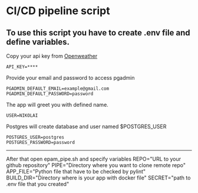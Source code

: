 CI/CD pipeline script
===
To use this script you have to create .env file and define variables.
---
Copy your api key from [Openweather](https://openweathermap.org/api)
```
API_KEY=****
```
Provide your email and password to access pgadmin
```
PGADMIN_DEFAULT_EMAIL=example@gmail.com
PGADMIN_DEFAULT_PASSWORD=password
```
The app will greet you with defined name.
```
USER=NIKOLAI
```

Postgres will create database and user named $POSTGRES_USER
```
POSTGRES_USER=postgres
POSTGRES_PASSWORD=password
```

---
After that open epam_pipe.sh and specify variables
REPO="URL to your github repository"
PIPE="Directory where you want to clone remote repo"
APP_FILE="Python file that have to be checked by pylint"
BUILD_DIR="Directory where is your app with docker file"
SECRET="path to .env file that you created"
